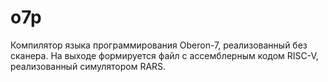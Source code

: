 # o7p
Компилятор языка программирования Oberon-7, реализованный без сканера. На выходе формируется файл с ассемблерным кодом RISC-V, реализованный симулятором RARS.
